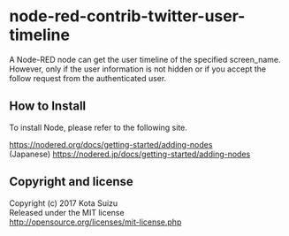 # node-red-contrib-twitter-user-timeline

A Node-RED node can get the user timeline of the specified screen_name. However, only if the user information is not hidden or if you accept the follow request from the authenticated user.

## How to Install

To install Node, please refer to the following site.

https://nodered.org/docs/getting-started/adding-nodes  
(Japanese) https://nodered.jp/docs/getting-started/adding-nodes  


## Copyright and license

Copyright (c) 2017 Kota Suizu  
Released under the MIT license  
http://opensource.org/licenses/mit-license.php
